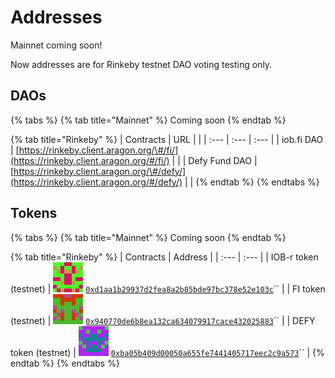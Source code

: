 # Addresses

Mainnet coming soon!

Now addresses are for Rinkeby testnet DAO voting testing only. 

## DAOs

{% tabs %}
{% tab title="Mainnet" %}
Coming soon
{% endtab %}

{% tab title="Rinkeby" %}
| Contracts | URL |  |
| :--- | :--- | :--- |
| iob.fi DAO | [https://rinkeby.client.aragon.org/\#/fi/](https://rinkeby.client.aragon.org/#/fi/) |  |
| Defy Fund DAO | [https://rinkeby.client.aragon.org/\#/defy/](https://rinkeby.client.aragon.org/#/defy/) |  |
{% endtab %}
{% endtabs %}

## Tokens

{% tabs %}
{% tab title="Mainnet" %}
Coming soon
{% endtab %}

{% tab title="Rinkeby" %}
| Contracts | Address |
| :--- | :--- |
| IOB-r token \(testnet\) | ![](../.gitbook/assets/iob-r.png) [`0xd1aa1b29937d2fea8a2b85bde97bc378e52e103c`](https://rinkeby.etherscan.io/token/0xd1aa1b29937d2fea8a2b85bde97bc378e52e103c)\`\` |
| FI token \(testnet\) | ![](../.gitbook/assets/fi.png) [`0x940770de6b8ea132ca634079917cace432025883`](https://rinkeby.etherscan.io/token/0x940770de6b8ea132ca634079917cace432025883)\`\` |
| DEFY token \(testnet\) | ![](../.gitbook/assets/defy.png) [`0xba05b409d00050a655fe7441405717eec2c9a573`](https://rinkeby.etherscan.io/token/0xba05b409d00050a655fe7441405717eec2c9a573)\`\` |
{% endtab %}
{% endtabs %}



